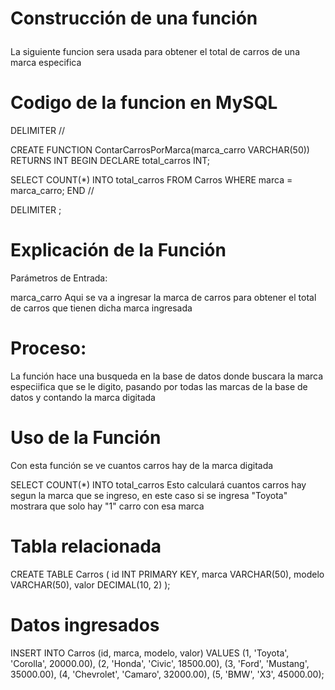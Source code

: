 # Construcción de una función <p>
La siguiente funcion sera usada para obtener el total de carros de una marca especifica 
# Codigo de la funcion en MySQL

DELIMITER //

CREATE FUNCTION ContarCarrosPorMarca(marca_carro VARCHAR(50))
RETURNS INT
BEGIN
    DECLARE total_carros INT;

   SELECT COUNT(*) INTO total_carros
    FROM Carros
    WHERE marca = marca_carro;
END //

DELIMITER ;
    
    
# Explicación de la Función
Parámetros de Entrada:

   marca_carro
Aqui se va a ingresar la marca de carros para obtener el total de carros que tienen dicha marca ingresada


# Proceso:

La función hace una busqueda en la base de datos donde buscara la marca especiifica que se le digito, pasando por todas las marcas de la base de datos y contando la marca digitada 

# Uso de la Función
Con esta función se ve cuantos carros hay de la marca digitada 

   SELECT COUNT(*) INTO total_carros
Esto calculará cuantos carros hay segun la marca que se ingreso, en este caso si se ingresa "Toyota" mostrara que solo hay "1" carro con esa marca

# Tabla relacionada

 CREATE TABLE Carros (
    id INT PRIMARY KEY,
    marca VARCHAR(50),
    modelo VARCHAR(50),
    valor DECIMAL(10, 2)
);
# Datos ingresados
   INSERT INTO Carros (id, marca, modelo, valor) VALUES
    (1, 'Toyota', 'Corolla', 20000.00),
    (2, 'Honda', 'Civic', 18500.00),
    (3, 'Ford', 'Mustang', 35000.00),
    (4, 'Chevrolet', 'Camaro', 32000.00),
    (5, 'BMW', 'X3', 45000.00);
